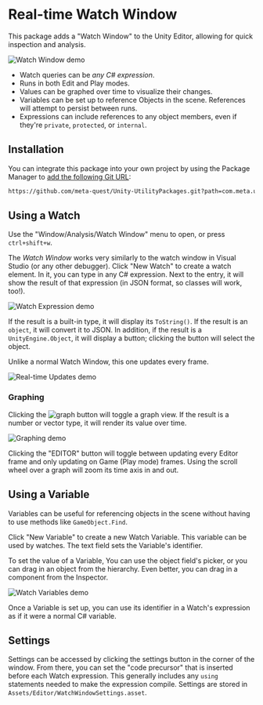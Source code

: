 # Real-time Watch Window

This package adds a "Watch Window" to the Unity Editor, allowing for quick inspection and analysis.

![Watch Window demo](./Documentation~/watch.gif)

- Watch queries can be *any C# expression*.
- Runs in both Edit and Play modes.
- Values can be graphed over time to visualize their changes.
- Variables can be set up to reference Objects in the scene. References will attempt to persist between runs.
- Expressions can include references to any object members, even if they're `private`, `protected`, or `internal`.

## Installation

You can integrate this package into your own project by using the Package Manager to [add the following Git URL](https://docs.unity3d.com/Manual/upm-ui-giturl.html):

```txt
https://github.com/meta-quest/Unity-UtilityPackages.git?path=com.meta.utilities.watch-window
```

## Using a Watch

Use the "Window/Analysis/Watch Window" menu to open, or press `ctrl+shift+w`.

The *Watch Window* works very similarly to the watch window in Visual Studio (or any other debugger). Click "New Watch" to create a watch element. In it, you can type in any C# expression. Next to the entry, it will show the result of that expression (in JSON format, so classes will work, too!).

![Watch Expression demo](./Documentation~/new-watch.png)

If the result is a built-in type, it will display its `ToString()`. If the result is an `object`, it will convert it to JSON. In addition, if the result is a `UnityEngine.Object`, it will display a button; clicking the button will select the object.

Unlike a normal Watch Window, this one updates every frame.

![Real-time Updates demo](./Documentation~/realtime.gif)

### Graphing

Clicking the ![graph](./Editor/Resources/graphs_Outline_24.png) button will toggle a graph view. If the result is a number or vector type, it will render its value over time.

![Graphing demo](./Documentation~/graph.gif)

Clicking the "EDITOR" button will toggle between updating every Editor frame and only updating on Game (Play mode) frames. Using the scroll wheel over a graph will zoom its time axis in and out.

## Using a Variable

Variables can be useful for referencing objects in the scene without having to use methods like `GameObject.Find`.

Click "New Variable" to create a new Watch Variable. This variable can be used by watches. The text field sets the Variable's identifier.

To set the value of a Variable, You can use the object field's picker, or you can drag in an object from the hierarchy. Even better, you can drag in a component from the Inspector.

![Watch Variables demo](./Documentation~/variables.gif)

Once a Variable is set up, you can use its identifier in a Watch's expression as if it were a normal C# variable.

## Settings

Settings can be accessed by clicking the settings button in the corner of the window. From there, you can set the "code precursor" that is inserted before each Watch expression. This generally includes any `using` statements needed to make the expression compile. Settings are stored in `Assets/Editor/WatchWindowSettings.asset`.
